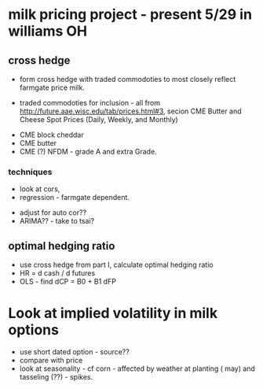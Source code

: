 # milk pricing project - present 5/29 in williams OH

## cross hedge
- form cross hedge with traded commodoties to most closely reflect farmgate price milk.

- traded commodoties for inclusion - all from http://future.aae.wisc.edu/tab/prices.html#3, secion CME Butter and Cheese Spot Prices (Daily, Weekly, and Monthly)
* CME block cheddar
* CME butter
* CME (?) NFDM - grade A and extra Grade.

### techniques
- look at cors,
- regression - farmgate dependent.
* adjust for auto cor??
* ARIMA?? - take to tsai?

## optimal hedging ratio
- use cross hedge from part I, calculate optimal hedging ratio
- HR = d cash / d futures
- OLS - find dCP = B0 + B1 dFP

# Look at implied volatility in milk options
- use short dated option - source??
- compare with price
- look at seasonality - cf corn - affected by weather at planting ( may) and tasseling (??) - spikes.



